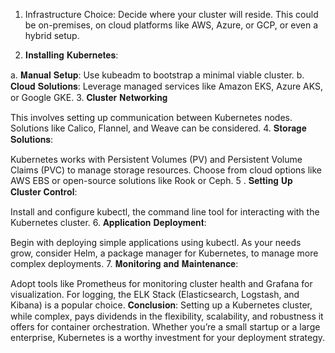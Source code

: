 1. Infrastructure Choice: Decide where your cluster will reside. This could be on-premises, on cloud platforms like AWS, Azure, or GCP, or even a hybrid setup.

2. 𝐈𝐧𝐬𝐭𝐚𝐥𝐥𝐢𝐧𝐠 𝐊𝐮𝐛𝐞𝐫𝐧𝐞𝐭𝐞𝐬:

a. 𝐌𝐚𝐧𝐮𝐚𝐥 𝐒𝐞𝐭𝐮𝐩: Use kubeadm to bootstrap a minimal viable cluster.
b. 𝐂𝐥𝐨𝐮𝐝 𝐒𝐨𝐥𝐮𝐭𝐢𝐨𝐧𝐬: Leverage managed services like Amazon EKS, Azure AKS, or Google GKE.
3. 𝐂𝐥𝐮𝐬𝐭𝐞𝐫 𝐍𝐞𝐭𝐰𝐨𝐫𝐤𝐢𝐧𝐠

This involves setting up communication between Kubernetes nodes. Solutions like Calico, Flannel, and Weave can be considered.
4. 𝐒𝐭𝐨𝐫𝐚𝐠𝐞 𝐒𝐨𝐥𝐮𝐭𝐢𝐨𝐧𝐬:

Kubernetes works with Persistent Volumes (PV) and Persistent Volume Claims (PVC) to manage storage resources. Choose from cloud options like AWS EBS or open-source solutions like Rook or Ceph.
5 . 𝐒𝐞𝐭𝐭𝐢𝐧𝐠 𝐔𝐩 𝐂𝐥𝐮𝐬𝐭𝐞𝐫 𝐂𝐨𝐧𝐭𝐫𝐨𝐥:

Install and configure kubectl, the command line tool for interacting with the Kubernetes cluster.
6. 𝐀𝐩𝐩𝐥𝐢𝐜𝐚𝐭𝐢𝐨𝐧 𝐃𝐞𝐩𝐥𝐨𝐲𝐦𝐞𝐧𝐭:

Begin with deploying simple applications using kubectl. As your needs grow, consider Helm, a package manager for Kubernetes, to manage more complex deployments.
7. 𝐌𝐨𝐧𝐢𝐭𝐨𝐫𝐢𝐧𝐠 𝐚𝐧𝐝 𝐌𝐚𝐢𝐧𝐭𝐞𝐧𝐚𝐧𝐜𝐞:

Adopt tools like Prometheus for monitoring cluster health and Grafana for visualization. For logging, the ELK Stack (Elasticsearch, Logstash, and Kibana) is a popular choice.
𝐂𝐨𝐧𝐜𝐥𝐮𝐬𝐢𝐨𝐧: Setting up a Kubernetes cluster, while complex, pays dividends in the flexibility, scalability, and robustness it offers for container orchestration. Whether you’re a small startup or a large enterprise, Kubernetes is a worthy investment for your deployment strategy.

